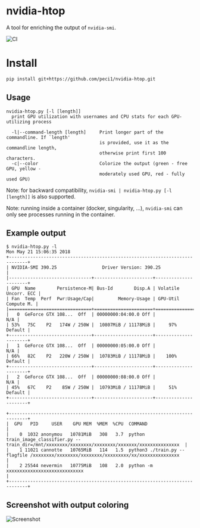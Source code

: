 # nvidia-htop

A tool for enriching the output of `nvidia-smi`.

![CI](https://github.com/peci1/nvidia-htop/workflows/CI/badge.svg)

# Install

```bash
pip install git+https://github.com/peci1/nvidia-htop.git
```

## Usage

    nvidia-htop.py [-l [length]]
      print GPU utilization with usernames and CPU stats for each GPU-utilizing process

      -l|--command-length [length]     Print longer part of the commandline. If `length'
                                       is provided, use it as the commandline length,
                                       otherwise print first 100 characters.
      -c|--color                       Colorize the output (green - free GPU, yellow -
                                       moderately used GPU, red - fully used GPU)

Note: for backward compatibility, `nvidia-smi | nvidia-htop.py [-l [length]]` is also supported.

Note: running inside a container (docker, singularity, ...), `nvidia-smi` can only see processes running in the container.

## Example output

    $ nvidia-htop.py -l
    Mon May 21 15:06:35 2018
    +-----------------------------------------------------------------------------+
    | NVIDIA-SMI 390.25                 Driver Version: 390.25                    |
    |-------------------------------+----------------------+----------------------+
    | GPU  Name        Persistence-M| Bus-Id        Disp.A | Volatile Uncorr. ECC |
    | Fan  Temp  Perf  Pwr:Usage/Cap|         Memory-Usage | GPU-Util  Compute M. |
    |===============================+======================+======================|
    |   0  GeForce GTX 108...  Off  | 00000000:04:00.0 Off |                  N/A |
    | 53%   75C    P2   174W / 250W |  10807MiB / 11178MiB |     97%      Default |
    +-------------------------------+----------------------+----------------------+
    |   1  GeForce GTX 108...  Off  | 00000000:05:00.0 Off |                  N/A |
    | 66%   82C    P2   220W / 250W |  10783MiB / 11178MiB |    100%      Default |
    +-------------------------------+----------------------+----------------------+
    |   2  GeForce GTX 108...  Off  | 00000000:08:00.0 Off |                  N/A |
    | 45%   67C    P2    85W / 250W |  10793MiB / 11178MiB |     51%      Default |
    +-------------------------------+----------------------+----------------------+

    +-----------------------------------------------------------------------------+
    |  GPU   PID     USER    GPU MEM  %MEM  %CPU  COMMAND                                                                                               |
    |    0  1032 anonymou   10781MiB   308   3.7  python train_image_classifier.py --train_dir=/mnt/xxxxxxxx/xxxxxxxx/xxxxxxxx/xxxxxxx/xxxxxxxxxxxxxxx  |
    |    1 11021 cannotte   10765MiB   114   1.5  python3 ./train.py --flagfile /xxxxxxxx/xxxxxxxx/xxxxxxxx/xxxxxxxxx/xx/xxxxxxxxxxxxxxx                |
    |    2 25544 nevermin   10775MiB   108   2.0  python -m xxxxxxxxxxxxxxxxxxxxxxxxxxxxx                                                               |
    +-----------------------------------------------------------------------------+

## Screenshot with output coloring

![Screenshot](screen.png)
